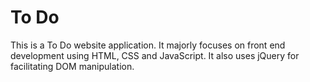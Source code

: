 # To Do

This is a To Do website application. It majorly focuses on front end development using HTML, CSS and JavaScript. It also uses jQuery for facilitating DOM manipulation.